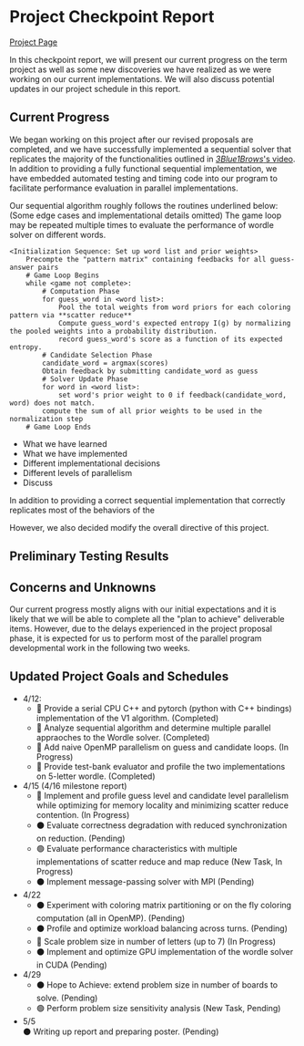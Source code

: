 # Project Checkpoint Report
[Project Page](https://joel99.github.io/parallel_final/)

In this checkpoint report, we will present our current progress on the term project as well as some new discoveries we have realized as we were working on our current implementations. We will also discuss potential updates in our project schedule in this report.

## Current Progress

We began working on this project after our revised proposals are completed, and we have successfully implemented a sequential solver that replicates the majority of the functionalities outlined in [_3Blue1Brows_'s video](https://www.youtube.com/watch?v=v68zYyaEmEA). In addition to providing a fully functional sequential implementation, we have embedded automated testing and timing code into our program to facilitate performance evaluation in parallel implementations.

Our sequential algorithm roughly follows the routines underlined below: (Some edge cases and implementational details omitted) The game loop may be repeated multiple times to evaluate the performance of wordle solver on different words.
```
<Initialization Sequence: Set up word list and prior weights>
    Precompte the "pattern matrix" containing feedbacks for all guess-answer pairs
    # Game Loop Begins
    while <game not complete>:
        # Computation Phase
        for guess_word in <word list>:
            Pool the total weights from word priors for each coloring pattern via **scatter reduce**
            Compute guess_word's expected entropy I(g) by normalizing the pooled weights into a probability distribution.
            record guess_word's score as a function of its expected entropy.
        # Candidate Selection Phase
        candidate_word = argmax(scores)
        Obtain feedback by submitting candidate_word as guess
        # Solver Update Phase
        for word in <word list>:
            set word's prior weight to 0 if feedback(candidate_word, word) does not match.
        compute the sum of all prior weights to be used in the normalization step
    # Game Loop Ends
```




- What we have learned
- What we have implemented
- Different implementational decisions
- Different levels of parallelism
- Discuss

In addition to providing a correct sequential implementation that correctly replicates most of the behaviors of the 

However, we also decided modify the overall directive of this project.

## Preliminary Testing Results

## Concerns and Unknowns
Our current progress mostly aligns with our initial expectations and it is likely that we will be able to complete all the "plan to achieve" deliverable items. However, due to the delays experienced in the project proposal phase, it is expected for us to perform most of the parallel program developmental work in the following two weeks.




## Updated Project Goals and Schedules
- 4/12:
  - 🔴 Provide a serial CPU C++ and pytorch (python with C++ bindings)     implementation of the V1 algorithm. (Completed)
  - 🔴 Analyze sequential algorithm and determine multiple parallel appraoches to the Wordle solver. (Completed)
  - 🔵 Add naive OpenMP parallelism on guess and candidate loops. (In Progress)
  - 🔴 Provide test-bank evaluator and profile the two implementations on 5-letter wordle. (Completed)
- 4/15 (4/16 milestone report)
  - 🔵 Implement and profile guess level and candidate level parallelism while optimizing for memory locality and minimizing scatter reduce contention. (In Progress)
  - ⚫ Evaluate correctness degradation with reduced synchronization on reduction. (Pending)
  - 🟢 Evaluate performance characteristics with multiple implementations of scatter reduce and map reduce (New Task, In Progress)
  - ⚫ Implement message-passing solver with MPI (Pending)  
- 4/22
  - ⚫ Experiment with coloring matrix partitioning or on the fly coloring computation (all in OpenMP). (Pending)
  - ⚫ Profile and optimize workload balancing across turns. (Pending)
  - 🔵 Scale problem size in number of letters (up to 7) (In Progress)
  - ⚫ Implement and optimize GPU implementation of the wordle solver in CUDA (Pending)
- 4/29
  - ⚫ Hope to Achieve: extend problem size in number of boards to solve. (Pending)
  - 🟢 Perform problem size sensitivity analysis (New Task, Pending)  
- 5/5  
  ⚫ Writing up report and preparing poster. (Pending)
